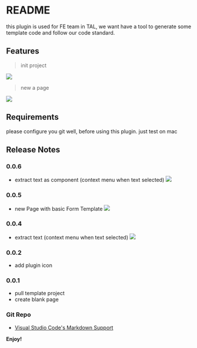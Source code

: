 # README

this plugin is used for FE team in TAL, we want have a tool to generate some template code and follow our code standard.

## Features

> init project

![](https://raw.githubusercontent.com/dreambo8563/vscode-TAL-FE-Helper/master/images/init.gif)

> new a page

![](https://raw.githubusercontent.com/dreambo8563/vscode-TAL-FE-Helper/master/images/page.gif)

## Requirements

please configure you git well, before using this plugin. just test on mac

## Release Notes

### 0.0.6

- extract text as component (context menu when text selected)
  ![](https://raw.githubusercontent.com/dreambo8563/vscode-TAL-FE-Helper/master/images/extractComponent.gif)

### 0.0.5

- new Page with basic Form Template
  ![](https://raw.githubusercontent.com/dreambo8563/vscode-TAL-FE-Helper/master/images/basic_form.gif)

### 0.0.4

- extract text (context menu when text selected)
  ![](https://raw.githubusercontent.com/dreambo8563/vscode-TAL-FE-Helper/master/images/extracttext.gif)

### 0.0.2

- add plugin icon

### 0.0.1

- pull template project
- create blank page

### Git Repo

- [Visual Studio Code's Markdown Support](https://github.com/dreambo8563/vscode-TAL-FE-Helper.git)

**Enjoy!**
